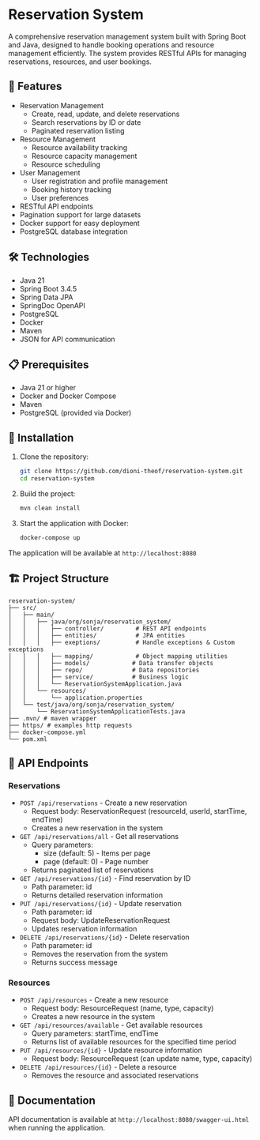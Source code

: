 # Reservation System

A comprehensive reservation management system built with Spring Boot and Java,
designed to handle booking operations and resource management efficiently.
The system provides RESTful APIs for managing reservations, resources, and user bookings.

## 🚀 Features

- Reservation Management
    - Create, read, update, and delete reservations
    - Search reservations by ID or date
    - Paginated reservation listing
- Resource Management
    - Resource availability tracking
    - Resource capacity management
    - Resource scheduling
- User Management
    - User registration and profile management
    - Booking history tracking
    - User preferences
- RESTful API endpoints
- Pagination support for large datasets
- Docker support for easy deployment
- PostgreSQL database integration

## 🛠️ Technologies

- Java 21
- Spring Boot 3.4.5
- Spring Data JPA
- SpringDoc OpenAPI
- PostgreSQL
- Docker
- Maven
- JSON for API communication

## 📋 Prerequisites

- Java 21 or higher
- Docker and Docker Compose
- Maven
- PostgreSQL (provided via Docker)

## 🔧 Installation

1. Clone the repository:
   ```bash
   git clone https://github.com/dioni-theof/reservation-system.git
   cd reservation-system
   ```

2. Build the project:
   ```bash
   mvn clean install
   ```

3. Start the application with Docker:
   ```bash
   docker-compose up
   ```

The application will be available at `http://localhost:8080`

## 🏗️ Project Structure

```
reservation-system/
├── src/
│   ├── main/
│   │   ├── java/org/sonja/reservation_system/
│   │   │   ├── controller/         # REST API endpoints
│   │   │   ├── entities/           # JPA entities
│   │   │   ├── exeptions/          # Handle exceptions & Custom exceptions
│   │   │   ├── mapping/            # Object mapping utilities
│   │   │   ├── models/            # Data transfer objects
│   │   │   ├── repo/              # Data repositories
│   │   │   ├── service/           # Business logic
│   │   │   └── ReservationSystemApplication.java
│   │   └── resources/
│   │       └── application.properties
│   └── test/java/org/sonja/reservation_system/
│       └── ReservationSystemApplicationTests.java
├── .mvn/ # maven wrapper
├── https/ # examples http requests
├── docker-compose.yml
└── pom.xml
```

## 🚀 API Endpoints

### Reservations
- `POST /api/reservations` - Create a new reservation
    - Request body: ReservationRequest (resourceId, userId, startTime, endTime)
    - Creates a new reservation in the system
- `GET /api/reservations/all` - Get all reservations
    - Query parameters:
        - size (default: 5) - Items per page
        - page (default: 0) - Page number
    - Returns paginated list of reservations
- `GET /api/reservations/{id}` - Find reservation by ID
    - Path parameter: id
    - Returns detailed reservation information
- `PUT /api/reservations/{id}` - Update reservation
    - Path parameter: id
    - Request body: UpdateReservationRequest
    - Updates reservation information
- `DELETE /api/reservations/{id}` - Delete reservation
    - Path parameter: id
    - Removes the reservation from the system
    - Returns success message

### Resources
- `POST /api/resources` - Create a new resource
    - Request body: ResourceRequest (name, type, capacity)
    - Creates a new resource in the system
- `GET /api/resources/available` - Get available resources
    - Query parameters: startTime, endTime
    - Returns list of available resources for the specified time period
- `PUT /api/resources/{id}` - Update resource information
    - Request body: ResourceRequest (can update name, type, capacity)
- `DELETE /api/resources/{id}` - Delete a resource
    - Removes the resource and associated reservations

## 📝 Documentation

API documentation is available at `http://localhost:8080/swagger-ui.html` when running the application.